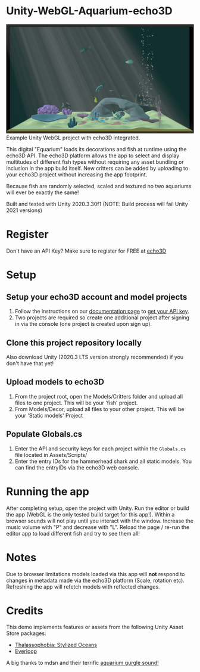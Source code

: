 ﻿# Unity-WebGL-Aquarium-echo3D
![Equarium screenshot](/screenshot.png)
Example Unity WebGL project with echo3D integrated. 

This digital "Equarium" loads its decorations and fish at runtime using the echo3D API. The echo3D platform allows the app
to select and display multitudes of different fish types without requiring any asset bundling or inclusion in the app build itself. New critters can be added by uploading to your echo3D project without 
increasing the app footprint. 

Because fish are randomly selected, scaled and textured no two aquariums will ever be exactly the same!

Built and tested with Unity 2020.3.30f1 (NOTE: Build process will fail Unity 2021 versions)

# Register
Don't have an API Key? Make sure to register for FREE at [echo3D](www.echo3d.co)

# Setup

## Setup your echo3D account and model projects
1) Follow the instructions on our [documentation page](https://docs.echo3D.co/unity/adding-ar-capabilities) to [get your API key](https://docs.echo3D.co/unity/adding-ar-capabilities#3-set-you-api-key).
2) Two projects are required so create one additional project after signing in via the console (one project is created upon sign up). 

## Clone this project repository locally
Also download Unity (2020.3 LTS version strongly recommended) if you don't have that yet!

## Upload models to echo3D
1) From the project root, open the Models/Critters folder and upload all files to one project. This will be your 'fish' project.
2) From Models/Decor, upload all files to your other project. This will be your 'Static models' Project

## Populate Globals.cs
1) Enter the API and security keys for each project within the  `Globals.cs` file located in Assets/Scripts/
2) Enter the entry IDs for the hammerhead shark and all static models. You can find the entryIDs via the echo3D web console. 

# Running the app
After completing setup, open the project with Unity. Run the editor or build the app (WebGL is the only tested build target for this app!). Within a browser sounds will not play until you interact with the window.
Increase the music volume with "P" and decrease with "L". Reload the page / re-run the editor app to load different fish and try to see them all!

# Notes

Due to browser limitations models loaded via this app will **not** respond to changes in metadata made via the echo3D platform (Scale, rotation etc). Refreshing the app will refetch models with reflected changes.

# Credits

This demo implements features or assets from the following Unity Asset Store packages:
 - [Thalassophobia: Stylized Oceans](https://assetstore.unity.com/packages/3d/environments/landscapes/thalassophobia-stylized-oceans-192227)
 - [Everloop](https://assetstore.unity.com/packages/audio/music/everloop-nonlinear-soundtrack-45205)

A big thanks to mdsn and their terrific [aquarium gurgle sound!](https://freesound.org/people/mdsn/sounds/175274/)
